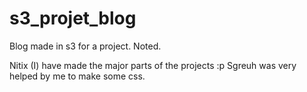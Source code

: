 s3_projet_blog
==============

Blog made in s3 for a project. Noted.

Nitix (I) have made the major parts of the projects :p
Sgreuh was very helped by me to make some css.
